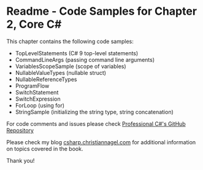 # Readme - Code Samples for Chapter 2, Core C#

This chapter contains the following code samples:

* TopLevelStatements (C# 9 top-level statements)
* CommandLineArgs (passing command line arguments)
* VariablesScopeSample (scope of variables)
* NullableValueTypes (nullable struct)
* NullableReferenceTypes
* ProgramFlow
* SwitchStatement
* SwitchExpression
* ForLoop (using for)
* StringSample (initializing the string type, string concatenation)

 
For code comments and issues please check [Professional C#'s GitHub Repository](https://github.com/ProfessionalCSharp/ProfessionalCSharp7)

Please check my blog [csharp.christiannagel.com](https://csharp.christiannagel.com "csharp.christiannagel.com") for additional information on topics covered in the book.

Thank you!